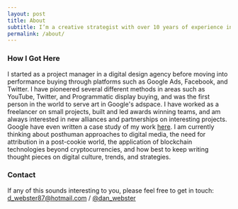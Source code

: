 ```yaml
---
layout: post
title: About
subtitle: I’m a creative strategist with over 10 years of experience in digital media. I mainly work for agencies, but have recently undertaken a PhD looking at posthuman marketing processes.
permalink: /about/
---
```

### How I Got Here
I started as a project manager in a digital design agency before moving into performance buying through platforms such as Google Ads, Facebook, and Twitter. I have pioneered several different methods in areas such as YouTube, Twitter, and Programmatic display buying, and was the first person in the world to serve art in Google's adspace. I have worked as a freelancer on small projects, built and led awards winning teams, and am always interested in new alliances and partnerships on interesting projects. Google have even written a case study of my work [here](https://www.thinkwithgoogle.com/_qs/documents/1313/BT_DBM_GAP_Case_Study.pdf). I am currently thinking about posthuman approaches to digital media, the need for attribution in a post-cookie world, the application of blockchain technologies beyond cryptocurrencies, and how best to keep writing thought pieces on digital culture, trends, and strategies.

### Contact
If any of this sounds interesting to you, please feel free to get in touch: [d_webster87@hotmail.com](mailto:d_webster87@hotmail.com) / [@dan_webster](https://twitter.com/dan_webster)

